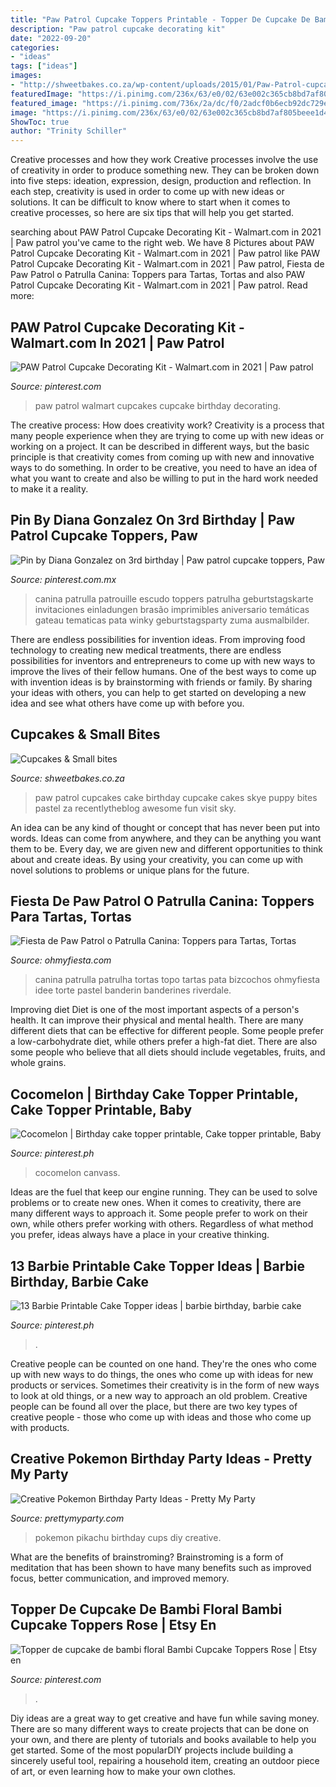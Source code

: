 ```yaml
---
title: "Paw Patrol Cupcake Toppers Printable - Topper De Cupcake De Bambi Floral Bambi Cupcake Toppers Rose"
description: "Paw patrol cupcake decorating kit"
date: "2022-09-20"
categories:
- "ideas"
tags: ["ideas"]
images:
- "http://shweetbakes.co.za/wp-content/uploads/2015/01/Paw-Patrol-cupcakes.jpg"
featuredImage: "https://i.pinimg.com/236x/63/e0/02/63e002c365cb8bd7af805beee1d4ade3--topper-barbie.jpg"
featured_image: "https://i.pinimg.com/736x/2a/dc/f0/2adcf0b6ecb92dc729e51b4ecddbdebd.jpg"
image: "https://i.pinimg.com/236x/63/e0/02/63e002c365cb8bd7af805beee1d4ade3--topper-barbie.jpg"
ShowToc: true
author: "Trinity Schiller"
---
```



Creative processes and how they work
Creative processes involve the use of creativity in order to produce something new. They can be broken down into five steps: ideation, expression, design, production and reflection. In each step, creativity is used in order to come up with new ideas or solutions. It can be difficult to know where to start when it comes to creative processes, so here are six tips that will help you get started.

	

		
searching about PAW Patrol Cupcake Decorating Kit - Walmart.com in 2021 | Paw patrol you've came to the right web. We have 8 Pictures about PAW Patrol Cupcake Decorating Kit - Walmart.com in 2021 | Paw patrol like PAW Patrol Cupcake Decorating Kit - Walmart.com in 2021 | Paw patrol, Fiesta de Paw Patrol o Patrulla Canina: Toppers para Tartas, Tortas and also PAW Patrol Cupcake Decorating Kit - Walmart.com in 2021 | Paw patrol. Read more:
		
    
## PAW Patrol Cupcake Decorating Kit - Walmart.com In 2021 | Paw Patrol

<img loading=lazy src="https://i.pinimg.com/736x/2a/dc/f0/2adcf0b6ecb92dc729e51b4ecddbdebd.jpg" onerror="this.onerror=null;this.src='https://tse2.mm.bing.net/th?id=OIP.TiW8tzuk5RGNCba3R90p5wHaLL&amp;pid=15.1';" alt="PAW Patrol Cupcake Decorating Kit - Walmart.com in 2021 | Paw patrol">

_Source: pinterest.com_

>paw patrol walmart cupcakes cupcake birthday decorating. 

	

The creative process: How does creativity work?
Creativity is a process that many people experience when they are trying to come up with new ideas or working on a project. It can be described in different ways, but the basic principle is that creativity comes from coming up with new and innovative ways to do something. In order to be creative, you need to have an idea of what you want to create and also be willing to put in the hard work needed to make it a reality.

    
## Pin By Diana Gonzalez On 3rd Birthday | Paw Patrol Cupcake Toppers, Paw

<img loading=lazy src="https://i.pinimg.com/736x/db/d6/05/dbd60559f51bb1705fdf959dfc075074.jpg" onerror="this.onerror=null;this.src='https://tse2.mm.bing.net/th?id=OIP.fvdiiUnSaWZNeJaNv4KQuwHaIX&amp;pid=15.1';" alt="Pin by Diana Gonzalez on 3rd birthday | Paw patrol cupcake toppers, Paw">

_Source: pinterest.com.mx_

>canina patrulla patrouille escudo toppers patrulha geburtstagskarte invitaciones einladungen brasão imprimibles aniversario temáticas gateau tematicas pata winky geburtstagsparty zuma ausmalbilder. 

	

There are endless possibilities for invention ideas. From improving food technology to creating new medical treatments, there are endless possibilities for inventors and entrepreneurs to come up with new ways to improve the lives of their fellow humans. One of the best ways to come up with invention ideas is by brainstorming with friends or family. By sharing your ideas with others, you can help to get started on developing a new idea and see what others have come up with before you.

    
## Cupcakes &amp; Small Bites

<img loading=lazy src="http://shweetbakes.co.za/wp-content/uploads/2015/01/Paw-Patrol-cupcakes.jpg" onerror="this.onerror=null;this.src='https://tse3.mm.bing.net/th?id=OIP.NEef-dSkG-M6xubPDPUOKgHaFy&amp;pid=15.1';" alt="Cupcakes &amp; Small bites">

_Source: shweetbakes.co.za_

>paw patrol cupcakes cake birthday cupcake cakes skye puppy bites pastel za recentlytheblog awesome fun visit sky. 

	

An idea can be any kind of thought or concept that has never been put into words. Ideas can come from anywhere, and they can be anything you want them to be. Every day, we are given new and different opportunities to think about and create ideas. By using your creativity, you can come up with novel solutions to problems or unique plans for the future.

    
## Fiesta De Paw Patrol O Patrulla Canina: Toppers Para Tartas, Tortas

<img loading=lazy src="https://4.bp.blogspot.com/-znp_iwtQ6d4/W8USjFaDBtI/AAAAAAAI7WY/uXq8t1f4csIerMeTWxyTBON1Np3mjTHowCLcBGAs/s1600/paw-patrol-free-printable-cake-and-cupcake-toppers3.jpg" onerror="this.onerror=null;this.src='https://tse3.mm.bing.net/th?id=OIP.qvRdiA3NcHWoXT5HgbpDNQHaKx&amp;pid=15.1';" alt="Fiesta de Paw Patrol o Patrulla Canina: Toppers para Tartas, Tortas">

_Source: ohmyfiesta.com_

>canina patrulla patrulha tortas topo tartas pata bizcochos ohmyfiesta idee torte pastel banderin banderines riverdale. 

	

Improving diet
Diet is one of the most important aspects of a person's health. It can improve their physical and mental health. There are many different diets that can be effective for different people. Some people prefer a low-carbohydrate diet, while others prefer a high-fat diet. There are also some people who believe that all diets should include vegetables, fruits, and whole grains.

    
## Cocomelon | Birthday Cake Topper Printable, Cake Topper Printable, Baby

<img loading=lazy src="https://i.pinimg.com/736x/d9/8f/bb/d98fbb1125085d10451465531bab793d.jpg" onerror="this.onerror=null;this.src='https://tse1.mm.bing.net/th?id=OIP.zEjTP3h0fkU4etU0BevCCwHaKi&amp;pid=15.1';" alt="Cocomelon | Birthday cake topper printable, Cake topper printable, Baby">

_Source: pinterest.ph_

>cocomelon canvass. 

	

Ideas are the fuel that keep our engine running. They can be used to solve problems or to create new ones. When it comes to creativity, there are many different ways to approach it. Some people prefer to work on their own, while others prefer working with others. Regardless of what method you prefer, ideas always have a place in your creative thinking.

    
## 13 Barbie Printable Cake Topper Ideas | Barbie Birthday, Barbie Cake

<img loading=lazy src="https://i.pinimg.com/236x/63/e0/02/63e002c365cb8bd7af805beee1d4ade3--topper-barbie.jpg" onerror="this.onerror=null;this.src='https://tse2.mm.bing.net/th?id=OIP.1tP_MCWXfX7tVRe8CfAmjwDeEs&amp;pid=15.1';" alt="13 Barbie Printable Cake Topper ideas | barbie birthday, barbie cake">

_Source: pinterest.ph_

>. 

	

Creative people can be counted on one hand. They're the ones who come up with new ways to do things, the ones who come up with ideas for new products or services. Sometimes their creativity is in the form of new ways to look at old things, or a new way to approach an old problem. Creative people can be found all over the place, but there are two key types of creative people - those who come up with ideas and those who come up with products.

    
## Creative Pokemon Birthday Party Ideas - Pretty My Party

<img loading=lazy src="http://www.prettymyparty.com/wp-content/uploads/2016/07/pikachu-party-cups.png" onerror="this.onerror=null;this.src='https://tse1.mm.bing.net/th?id=OIP.4wlvW5-se9lF3oCMmueBGgHaLH&amp;pid=15.1';" alt="Creative Pokemon Birthday Party Ideas - Pretty My Party">

_Source: prettymyparty.com_

>pokemon pikachu birthday cups diy creative. 

	

What are the benefits of brainstroming?
Brainstroming is a form of meditation that has been shown to have many benefits such as improved focus, better communication, and improved memory.

    
## Topper De Cupcake De Bambi Floral Bambi Cupcake Toppers Rose | Etsy En

<img loading=lazy src="https://i.pinimg.com/originals/99/86/65/99866517e1d04762c6cdc4660d6280e7.jpg" onerror="this.onerror=null;this.src='https://tse4.mm.bing.net/th?id=OIP.Y5dZGAesRpEy5vqvv9MFxgHaJ4&amp;pid=15.1';" alt="Topper de cupcake de bambi floral Bambi Cupcake Toppers Rose | Etsy en">

_Source: pinterest.com_

>. 

	

Diy ideas are a great way to get creative and have fun while saving money. There are so many different ways to create projects that can be done on your own, and there are plenty of tutorials and books available to help you get started. Some of the most popularDIY projects include building a sincerely useful tool, repairing a household item, creating an outdoor piece of art, or even learning how to make your own clothes.

